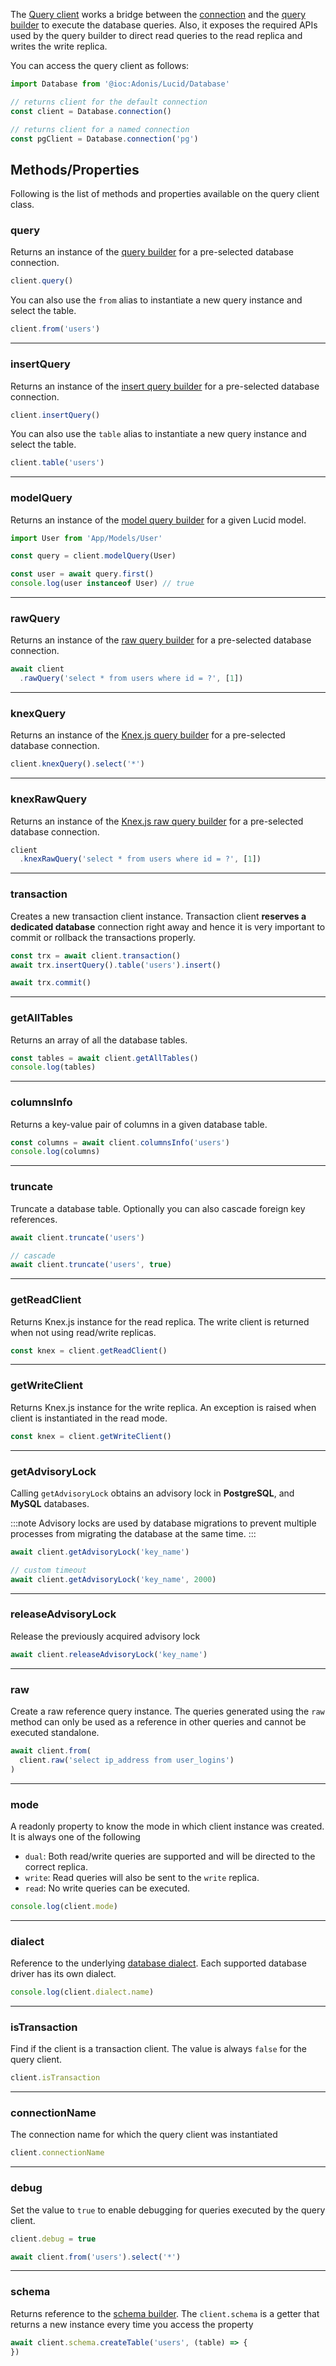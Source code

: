 The [Query client](https://github.com/adonisjs/lucid/blob/efed38908680cca3b288d9b2a123586fab155b1d/src/QueryClient/index.ts#L38) works a bridge between the [connection](./connection.md) and the [query builder](./query-builder.md) to execute the database queries. Also, it exposes the required APIs used by the query builder to direct read queries to the read replica and writes the write replica.

You can access the query client as follows:

```ts
import Database from '@ioc:Adonis/Lucid/Database'

// returns client for the default connection
const client = Database.connection()

// returns client for a named connection
const pgClient = Database.connection('pg')
```

## Methods/Properties
Following is the list of methods and properties available on the query client class.

### query
Returns an instance of the [query builder](./query-builder.md) for a pre-selected database connection.

```ts
client.query()
```

You can also use the `from` alias to instantiate a new query instance and select the table.

```ts
client.from('users')
```

---

### insertQuery
Returns an instance of the [insert query builder](./insert-query-builder.md) for a pre-selected database connection.

```ts
client.insertQuery()
```

You can also use the `table` alias to instantiate a new query instance and select the table.

```ts
client.table('users')
```

---

### modelQuery
Returns an instance of the [model query builder](../orm/query-builder.md) for a given Lucid model.

```ts
import User from 'App/Models/User'

const query = client.modelQuery(User)

const user = await query.first()
console.log(user instanceof User) // true
```

---

### rawQuery
Returns an instance of the [raw query builder](./raw-query-builder.md) for a pre-selected database connection.

```ts
await client
  .rawQuery('select * from users where id = ?', [1])
```

---

### knexQuery
Returns an instance of the [Knex.js query builder](http://knexjs.org/#Builder) for a pre-selected database connection.

```ts
client.knexQuery().select('*')
```

---

### knexRawQuery
Returns an instance of the [Knex.js raw query builder](http://knexjs.org/#Raw) for a pre-selected database connection.

```ts
client
  .knexRawQuery('select * from users where id = ?', [1])
```

---

### transaction
Creates a new transaction client instance. Transaction client **reserves a dedicated database** connection right away and hence it is very important to commit or rollback the transactions properly.

```ts
const trx = await client.transaction()
await trx.insertQuery().table('users').insert()

await trx.commit()
```

---

### getAllTables
Returns an array of all the database tables.

```ts
const tables = await client.getAllTables()
console.log(tables)
```

---

### columnsInfo
Returns a key-value pair of columns in a given database table.

```ts
const columns = await client.columnsInfo('users')
console.log(columns)
```

---

### truncate
Truncate a database table. Optionally you can also cascade foreign key references.

```ts
await client.truncate('users')

// cascade
await client.truncate('users', true)
```

---

### getReadClient
Returns Knex.js instance for the read replica. The write client is returned when not using read/write replicas.

```ts
const knex = client.getReadClient()
```

---

### getWriteClient
Returns Knex.js instance for the write replica. An exception is raised when client is instantiated in the read mode.

```ts
const knex = client.getWriteClient()
```

---

### getAdvisoryLock
Calling `getAdvisoryLock` obtains an advisory lock in **PostgreSQL**, and **MySQL** databases.

:::note
Advisory locks are used by database migrations to prevent multiple processes from migrating the database at the same time.
:::

```ts
await client.getAdvisoryLock('key_name')

// custom timeout
await client.getAdvisoryLock('key_name', 2000)
```

---

### releaseAdvisoryLock
Release the previously acquired advisory lock

```ts
await client.releaseAdvisoryLock('key_name')
```

---

### raw
Create a raw reference query instance. The queries generated using the `raw` method can only be used as a reference in other queries and cannot be executed standalone.

```ts
await client.from(
  client.raw('select ip_address from user_logins')
)
```

---

### mode
A readonly property to know the mode in which client instance was created. It is always one of the following

- `dual`: Both read/write queries are supported and will be directed to the correct replica.
- `write`: Read queries will also be sent to the `write` replica.
- `read`: No write queries can be executed.

```ts
console.log(client.mode)
```

---

### dialect
Reference to the underlying [database dialect](https://github.com/adonisjs/lucid/tree/master/src/Dialects). Each supported database driver has its own dialect.

```ts
console.log(client.dialect.name)
```

---

### isTransaction
Find if the client is a transaction client. The value is always `false` for the query client.

```ts
client.isTransaction
```

---

### connectionName
The connection name for which the query client was instantiated

```ts
client.connectionName
```

---

### debug
Set the value to `true` to enable debugging for queries executed by the query client.

```ts
client.debug = true

await client.from('users').select('*')
```

---

### schema
Returns reference to the [schema builder](/api/database/schema). The `client.schema` is a getter that returns a new instance every time you access the property

```ts
await client.schema.createTable('users', (table) => {
})
```
